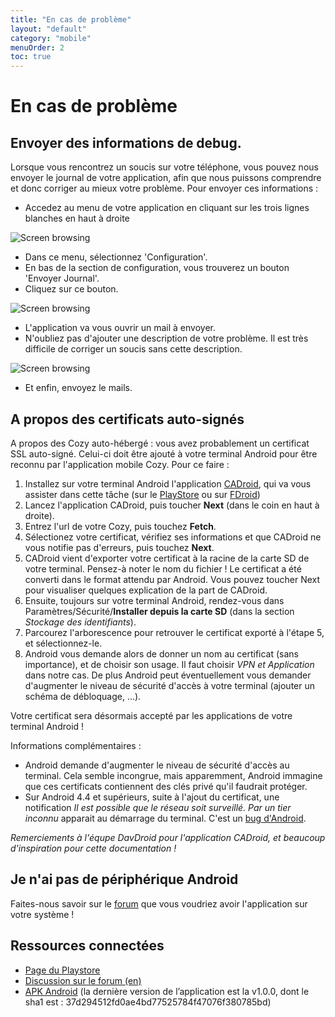 ```yaml
---
title: "En cas de problème"
layout: "default"
category: "mobile"
menuOrder: 2
toc: true
---
```


# En cas de problème

## Envoyer des informations de debug.
Lorsque vous rencontrez un soucis sur votre téléphone, vous pouvez nous envoyer le journal de votre application, afin que nous puissons comprendre et donc corriger au mieux votre problème.
Pour envoyer ces informations :

 * Accedez au menu de votre application en cliquant sur les trois lignes blanches en haut à droite

![Screen browsing](/assets/images/mobile/logs_fr_01.png)

 * Dans ce menu, sélectionnez 'Configuration'.
 * En bas de la section de configuration, vous trouverez un bouton 'Envoyer Journal'.
 * Cliquez sur ce bouton.

![Screen browsing](/assets/images/mobile/logs_fr_02.png)

 * L'application va vous ouvrir un mail à envoyer.
 * N'oubliez pas d'ajouter une description de votre problème. Il est très difficile de corriger un soucis sans cette description.

![Screen browsing](/assets/images/mobile/logs_fr_03.png)

 * Et enfin, envoyez le mails.

## A propos des certificats auto-signés
A propos des Cozy auto-hébergé : vous avez probablement un certificat SSL auto-signé. Celui-ci doit être ajouté à votre terminal Android pour être reconnu par l'application mobile Cozy. Pour ce faire :

1. Installez sur votre terminal Android l'application [CADroid](https://cadroid.bitfire.at/), qui va vous assister dans cette tâche (sur le [PlayStore](https://play.google.com/store/apps/details?id=at.bitfire.cadroid) ou sur [FDroid](https://f-droid.org/repository/browse/?fdfilter=cadroid&fdid=at.bitfire.cadroid))
2. Lancez l'application CADroid, puis toucher **Next** (dans le coin en haut à droite).
3. Entrez l'url de votre Cozy, puis touchez **Fetch**.
4. Sélectionez votre certificat, vérifiez ses informations et que CADroid ne vous notifie pas d'erreurs, puis touchez **Next**.
5. CADroid vient d'exporter votre certificat à la racine de la carte SD de votre terminal. Pensez-à noter le nom du fichier ! Le certificat a été converti dans le format attendu par Android. Vous pouvez toucher Next pour visualiser quelques explication de la part de CADroid.
6. Ensuite, toujours sur votre terminal Android, rendez-vous dans Paramètres/Sécurité/**Installer depuis la carte SD** (dans la section _Stockage des identifiants_).
7. Parcourez l'arborescence pour retrouver le certificat exporté à l'étape 5, et sélectionnez-le.
8. Android vous demande alors de donner un nom au certificat (sans importance), et de choisir son usage. Il faut choisir _VPN et Application_ dans notre cas. De plus Android peut éventuellement vous demander d'augmenter le niveau de sécurité d'accès à votre terminal (ajouter un schéma de débloquage, ...).

Votre certificat sera désormais accepté par les applications de votre terminal Android !

Informations complémentaires :
* Android demande d'augmenter le niveau de sécurité d'accès au terminal. Cela semble incongrue, mais apparemment, Android immagine que ces certificats contiennent des clés privé qu'il faudrait protéger.
* Sur Android 4.4 et supérieurs, suite à l'ajout du certificat, une notification _Il est possible que le réseau soit surveillé. Par un tier inconnu_ apparait au démarrage du terminal. C'est un [bug d'Android](https://code.google.com/p/android/issues/detail?id=62076).

_Remerciements à l'équpe DavDroid pour l'application CADroid, et beaucoup d'inspiration pour cette documentation !_

## Je n'ai pas de périphérique Android
Faites-nous savoir sur le [forum](https://forum.cozy.io/) que vous voudriez avoir l'application sur votre système !

## Ressources connectées
* [Page du Playstore](https://play.google.com/store/apps/details?id=io.cozy.files_client&hl=)
* [Discussion sur le forum (en)](https://forum.cozy.io/t/i-tried-cozy-mobile/188)
* [APK Android](https://files.cozycloud.cc/android/CozyMobile_lastest.apk) (la dernière version de l’application est la v1.0.0, dont le sha1 est : 37d294512fd0ae4bd77525784f47076f380785bd)

